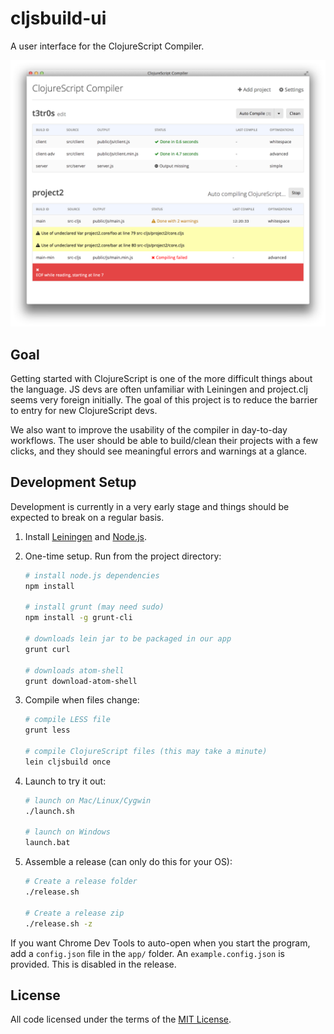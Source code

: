 # cljsbuild-ui

A user interface for the ClojureScript Compiler.

<img src="screenshots/2014-10-30-preview.png">

## Goal

Getting started with ClojureScript is one of the more difficult things about
the language. JS devs are often unfamiliar with Leiningen and project.clj seems
very foreign initially. The goal of this project is to reduce the barrier to
entry for new ClojureScript devs.

We also want to improve the usability of the compiler in day-to-day workflows.
The user should be able to build/clean their projects with a few clicks, and
they should see meaningful errors and warnings at a glance.

## Development Setup

Development is currently in a very early stage and things should be expected to
break on a regular basis.

1. Install [Leiningen] and [Node.js].
1. One-time setup. Run from the project directory:

    ```sh
    # install node.js dependencies
    npm install

    # install grunt (may need sudo)
    npm install -g grunt-cli

    # downloads lein jar to be packaged in our app
    grunt curl

    # downloads atom-shell
    grunt download-atom-shell
    ```

1. Compile when files change:

    ```sh
    # compile LESS file
    grunt less

    # compile ClojureScript files (this may take a minute)
    lein cljsbuild once
    ```

1. Launch to try it out:

    ```sh
    # launch on Mac/Linux/Cygwin
    ./launch.sh

    # launch on Windows
    launch.bat
    ```

1. Assemble a release (can only do this for your OS):

    ```sh
    # Create a release folder
    ./release.sh

    # Create a release zip
    ./release.sh -z
    ```

If you want Chrome Dev Tools to auto-open when you start the program, add a
`config.json` file in the `app/` folder. An `example.config.json` is
provided. This is disabled in the release.

## License

All code licensed under the terms of the [MIT
License](https://github.com/oakmac/cljsbuild-ui/blob/master/LICENSE.md).

[Leiningen]:http://leiningen.org
[Node.js]:http://nodejs.org
[Atom Shell]:https://github.com/atom/atom-shell
